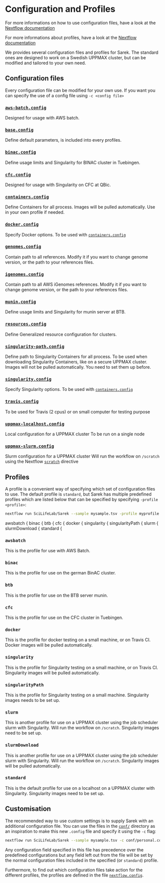 # Configuration and Profiles

For more informations on how to use configuration files, have a look at the [Nextflow documentation](https://www.nextflow.io/docs/latest/config.html)

For more informations about profiles, have a look at the [Nextflow documentation](https://www.nextflow.io/docs/latest/config.html#config-profiles)

We provides several configuration files and profiles for Sarek.
The standard ones are designed to work on a Swedish UPPMAX cluster, but can be modified and tailored to your own need.


## Configuration files

Every configuration file can be modified for your own use.
If you want you can specify the use of a config file using `-c <config file>`

### [`aws-batch.config`](https://github.com/SciLifeLab/Sarek/blob/master/conf/aws-batch.config)

Designed for usage with AWS batch.

### [`base.config`](https://github.com/SciLifeLab/Sarek/blob/master/conf/base.config)

Define default parameters, is included into every profiles.

### [`binac.config`](https://github.com/SciLifeLab/Sarek/blob/master/conf/binac.config)

Define usage limits and Singularity for BINAC cluster in Tuebingen.

### [`cfc.config`](https://github.com/SciLifeLab/Sarek/blob/master/conf/cfc.config)

Designed for usage with Singularity on CFC at QBic.

### [`containers.config`](https://github.com/SciLifeLab/Sarek/blob/master/conf/containers.config)

Define Containers for all process.
Images will be pulled automatically.
Use in your own profile if needed.

### [`docker.config`](https://github.com/SciLifeLab/Sarek/blob/master/conf/docker.config)

Specify Docker options.
To be used with [`containers.config`](#containersconfig)

### [`genomes.config`](https://github.com/SciLifeLab/Sarek/blob/master/conf/genomes.config)

Contain path to all references.
Modify it if you want to change genome version, or the path to your references files.

### [`igenomes.config`](https://github.com/SciLifeLab/Sarek/blob/master/conf/igenomes.config)

Contain path to all AWS iGenomes references.
Modify it if you want to change genome version, or the path to your references files.

### [`munin.config`](https://github.com/SciLifeLab/Sarek/blob/master/conf/munin.config)

Define usage limits and Singularity for munin server at BTB.

### [`resources.config`](https://github.com/SciLifeLab/Sarek/blob/master/conf/resources.config)

Define Generalized resource configuration for clusters.

### [`singularity-path.config`](https://github.com/SciLifeLab/Sarek/blob/master/conf/singularity-path.config)

Define path to Singularity Containers for all process.
To be used when downloading Singularity Containers, like on a secure UPPMAX cluster.
Images will not be pulled automatically.
You need to set them up before.

### [`singularity.config`](https://github.com/SciLifeLab/Sarek/blob/master/conf/singularity.config)

Specify Singularity options.
To be used with [`containers.config`](#containersconfig)

### [`travis.config`](https://github.com/SciLifeLab/Sarek/blob/master/conf/travis.config)

To be used for Travis (2 cpus) or on small computer for testing purpose

### [`uppmax-localhost.config`](https://github.com/SciLifeLab/Sarek/blob/master/conf/uppmax-localhost.config)

Local configuration for a UPPMAX cluster
To be run on a single node
### [`uppmax-slurm.config`](https://github.com/SciLifeLab/Sarek/blob/master/conf/uppmax-slurm.config)

Slurm configuration for a UPPMAX cluster
Will run the workflow on `/scratch` using the Nextflow [`scratch`](https://www.nextflow.io/docs/latest/process.html#scratch) directive

## Profiles
A profile is a convenient way of specifying which set of configuration files to use.
The default profile is `standard`, but Sarek has multiple predefined profiles which are listed below that can be specified by specifying `-profile <profile>`:

```bash
nextflow run SciLifeLab/Sarek --sample mysample.tsv -profile myprofile
```
awsbatch {
binac {
btb {
cfc {
docker {
singularity {
singularityPath {
slurm {
slurmDownload {
standard {

### `awsbatch`

This is the profile for use with AWS Batch.

### `binac`

This is the profile for use on the german BinAC cluster.

### `btb`

This is the profile for use on the BTB server munin.

### `cfc`

This is the profile for use on the CFC cluster in Tuebingen.

### `docker`

This is the profile for docker testing on a small machine, or on Travis CI.
Docker images will be pulled automatically.

### `singularity`

This is the profile for Singularity testing on a small machine, or on Travis CI.
Singularity images will be pulled automatically.

### `singularityPath`

This is the profile for Singularity testing on a small machine.
Singularity images needs to be set up.

### `slurm`

This is another profile for use on a UPPMAX cluster using the job scheduler slurm with Singularity.
Will run the workflow on `/scratch`.
Singularity images need to be set up.

### `slurmDownload`

This is another profile for use on a UPPMAX cluster using the job scheduler slurm with Singularity.
Will run the workflow on `/scratch`.
Singularity images will be pulled automatically.

### `standard`

This is the default profile for use on a localhost on a UPPMAX cluster with Singularity.
Singularity images need to be set up.

## Customisation
The recommended way to use custom settings is to supply Sarek with an additional configuration file. You can use the files in the [`conf/`](https://github.com/SciLifeLab/Sarek/tree/master/conf) directory as an inspiration to make this new `.config` file and specify it using the `-c` flag:

```bash
nextflow run SciLifeLab/Sarek --sample mysample.tsv -c conf/personal.config
```

Any configuration field specified in this file has precedence over the predefined configurations but any field left out from the file will be set by the normal configuration files included in the specified (or `standard`) profile.

Furthermore, to find out which configuration files take action for the different profiles, the profiles are defined in the file  [`nextflow.config`](https://github.com/SciLifeLab/Sarek/blob/master/nextflow.config).
